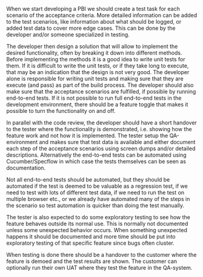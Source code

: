 When we start developing a PBI we should create a test task for each scenario of the acceptance criteria. More detailed information can be added to the test scenarios, like information about what should be logged, or added test data to cover more edge cases. This can be done by the developer and/or someone specialized in testing. 

The developer then design a solution that will allow to implement the desired functionality, often by breaking it down into different methods. Before implementing the methods it is a good idea to write unit tests for them. If it is difficult to write the unit tests, or if they take long to execute, that may be an indication that the design is not very good. The developer alone is responsible for writing unit tests and making sure that they are execute (and pass) as part of the build process. The developer should also make sure that the acceptance scenarios are fulfilled, if possible by running end-to-end tests. If it is not possible to run full end-to-end tests in the development environment, there should be a feature toggle that makes it possible to turn the functionality on and off.

In parallel with the code review, the developer should have a short handover to the tester where the functionality is demonstrated, i.e. showing how the feature work and not how it is implemented.
The tester setup the QA-environment and makes sure that test data is available and either document each step of the acceptance scenarios using screen dumps and/or detailed descriptions. Alternatively the end-to-end tests can be automated using Cucumber/Specflow in which case the tests themselves can be seen as documentation. 

Not all end-to-end tests should be automated, but they should be automated if the test is deemed to be valuable as a regression test, if we need to test with lots of different test data, if we need to run the test on multiple browser etc., or we already have automated many of the steps in the scenario so test automation is quicker than doing the test manually.

The tester is also expected to do some exploratory testing to see how the feature behaves outside its normal use. This is normally not documented unless some unexpected behavior occurs. When something unexpected happens it should be documented and more time should be put into exploratory testing of that specific feature since bugs often cluster.

When testing is done there should be a handover to the customer where the feature is demoed and the test results are shown. The customer can optionally run their own UAT where they test the feature in the QA-system. 
